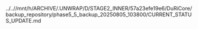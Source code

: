 ../..//mnt/h/ARCHIVE/.UNWRAP/D/STAGE2_INNER/57a23efe19e6/DuRiCore/backup_repository/phase5_5_backup_20250805_103800/CURRENT_STATUS_UPDATE.md